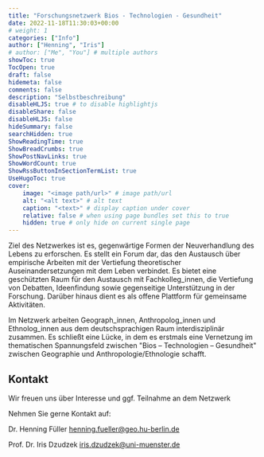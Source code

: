 ```yaml
---
title: "Forschungsnetzwerk Bios - Technologien - Gesundheit"
date: 2022-11-18T11:30:03+00:00
# weight: 1
categories: ["Info"]
author: ["Henning", "Iris"]
# author: ["Me", "You"] # multiple authors
showToc: true
TocOpen: true
draft: false
hidemeta: false
comments: false
description: "Selbstbeschreibung"
disableHLJS: true # to disable highlightjs
disableShare: false
disableHLJS: false
hideSummary: false
searchHidden: true
ShowReadingTime: true
ShowBreadCrumbs: true
ShowPostNavLinks: true
ShowWordCount: true
ShowRssButtonInSectionTermList: true
UseHugoToc: true
cover:
    image: "<image path/url>" # image path/url
    alt: "<alt text>" # alt text
    caption: "<text>" # display caption under cover
    relative: false # when using page bundles set this to true
    hidden: true # only hide on current single page
---
```


Ziel des Netzwerkes ist es, gegenwärtige Formen der Neuverhandlung des Lebens zu erforschen. Es stellt ein Forum dar, das den Austausch über empirische Arbeiten mit der Vertiefung theoretischer Auseinandersetzungen mit dem Leben verbindet. Es bietet eine geschützten Raum für den Austausch mit Fachkolleg_innen, die Vertiefung von Debatten, Ideenfindung sowie gegenseitige Unterstützung in der Forschung. Darüber hinaus dient es als offene Plattform für gemeinsame Aktivitäten.

Im Netzwerk arbeiten Geograph_innen, Anthropolog_innen und Ethnolog_innen aus dem deutschsprachigen Raum interdisziplinär zusammen. Es schließt eine Lücke, in dem es erstmals eine Vernetzung im thematischen Spannungsfeld zwischen "Bios – Technologien – Gesundheit" zwischen Geographie und Anthropologie/Ethnologie schafft.


## Kontakt
Wir freuen uns über Interesse und ggf. Teilnahme an dem Netzwerk

Nehmen Sie gerne Kontakt auf: 

Dr. Henning Füller henning.fueller@geo.hu-berlin.de

Prof. Dr. Iris Dzudzek iris.dzudzek@uni-muenster.de

